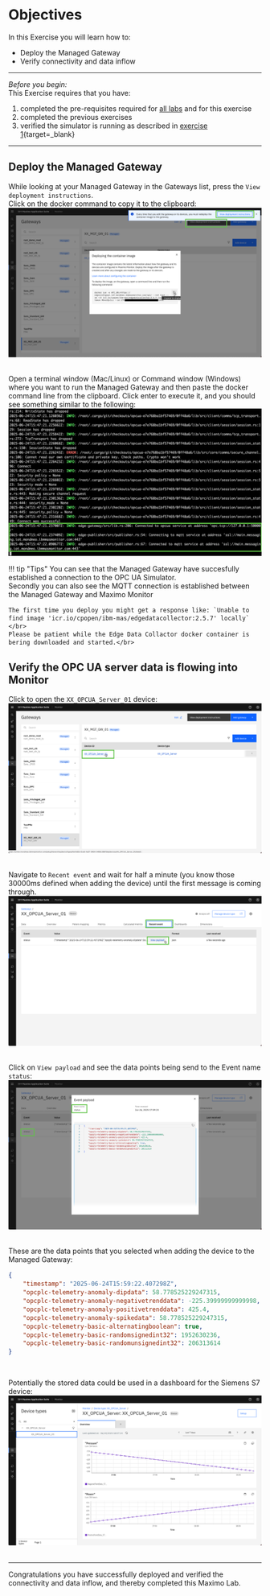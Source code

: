 # Objectives
In this Exercise you will learn how to:

* Deploy the Managed Gateway
* Verify connectivity and data inflow

---
*Before you begin:*  
This Exercise requires that you have:

1. completed the pre-requisites required for [all labs](prereqs.md) and for this exercise
2. completed the previous exercises
3. verified the simulator is running as described in [exercise 1](setup_simulator.md){target=_blank}

---

## Deploy the Managed Gateway

While looking at your Managed Gateway in the Gateways list, press the `View deployment instructions`. </br>
Click on the docker command to copy it to the clipboard:
![Deployment Guide](img/deploy_verify_01.png)</br></br>

Open a terminal window (Mac/Linux) or Command window (Windows) where you want to run the Managed Gateway and then paste the docker command line from the clipboard. Click enter to execute it, and you should see something similar to the following:
![Start EDC edge](img/deploy_verify_02.png)

!!! tip "Tips"
	You can see that the Managed Gateway have succesfully established a connection to the OPC UA Simulator.</br>
	Secondly you can also see the MQTT connection is established between the Managed Gateway and Maximo Monitor</br>
	
	The first time you deploy you might get a response like: `Unable to find image 'icr.io/cpopen/ibm-mas/edgedatacollector:2.5.7' locally` </br>
	Please be patient while the Edge Data Collactor docker container is bering downloaded and started.</br>


## Verify the OPC UA server data is flowing into Monitor


Click to open the `XX_OPCUA_Server_01` device:
![Open the Lenze device](img/deploy_verify_03.png)</br></br>

Navigate to `Recent event` and wait for half a minute (you know those 30000ms defined when adding the device) until the first message is coming through.</br>
![](img/deploy_verify_04.png)</br></br>

Click on `View payload` and see the data points being send to the Event name `status`:</br>
![View device payload in Connect](img/deploy_verify_05.png)</br></br>

These are the data points that you selected when adding the device to the Managed Gateway:

``` json
{
    "timestamp": "2025-06-24T15:59:22.407298Z",
    "opcplc-telemetry-anomaly-dipdata": 58.778525229247315,
    "opcplc-telemetry-anomaly-negativetrenddata": -225.39999999999998,
    "opcplc-telemetry-anomaly-positivetrenddata": 425.4,
    "opcplc-telemetry-anomaly-spikedata": 58.778525229247315,
    "opcplc-telemetry-basic-alternatingboolean": true,
    "opcplc-telemetry-basic-randomsignedint32": 1952630236,
    "opcplc-telemetry-basic-randomunsignedint32": 206313614
}
```
</br>


Potentially the stored data could be used in a dashboard for the Siemens S7 device:</br>
![View device payload in Connect](img/deploy_verify_06.png)</br></br>

---
Congratulations you have successfully deployed and verified the connectivity and data inflow, and thereby completed this Maximo Lab.</br>

